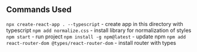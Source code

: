 ## Commands Used
`npx сreate-react-app . --typescript` - create app in this directory with typescript
`npm add normalize.css` - install library for normalization of styles
`npm start` - run project
`npm install -g npm@latest` - update npm 
`npm add react-router-dom @types/react-router-dom` - install router with types